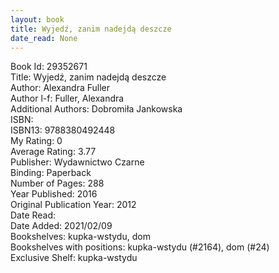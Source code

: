 ```yaml
---
layout: book
title: Wyjedź, zanim nadejdą deszcze
date_read: None
---
```


Book Id: 29352671<br />
Title: Wyjedź, zanim nadejdą deszcze<br />
Author: Alexandra Fuller<br />
Author l-f: Fuller, Alexandra<br />
Additional Authors: Dobromiła Jankowska<br />
ISBN: <br />
ISBN13: 9788380492448<br />
My Rating: 0<br />
Average Rating: 3.77<br />
Publisher: Wydawnictwo Czarne<br />
Binding: Paperback<br />
Number of Pages: 288<br />
Year Published: 2016<br />
Original Publication Year: 2012<br />
Date Read: <br />
Date Added: 2021/02/09<br />
Bookshelves: kupka-wstydu, dom<br />
Bookshelves with positions: kupka-wstydu (#2164), dom (#24)<br />
Exclusive Shelf: kupka-wstydu<br />

